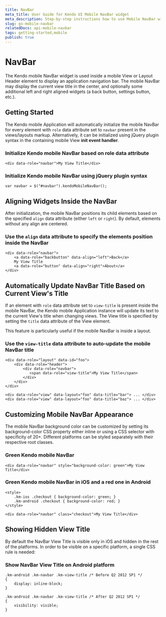 ```yaml
---
title: NavBar
meta_title: User Guide for Kendo UI Mobile NavBar widget
meta_description: Step-by-step instructions how to use Mobile NavBar widget, align the widgets inside the NavBar and customize Mobile NavBar appearance.
slug: gs-mobile-navbar
relatedDocs: api-mobile-navbar
tags: getting-started,mobile
publish: true
---
```


# NavBar

The Kendo mobile NavBar widget is used inside a mobile View or Layout Header element to display an application navigation bar.
The mobile NavBar may display the current view title in the center, and optionally some additional left and right aligned widgets (a back button, settings button, etc.).

## Getting Started

The Kendo mobile Application will automatically initialize the mobile NavBar for every element with `role` data attribute set to `navbar` present in the views/layouts markup.
Alternatively, it can be initialized using jQuery plugin syntax in the containing mobile View **init event handler**.

### Initialize Kendo mobile NavBar based on role data attribute

    <div data-role="navbar">My View Title</div>

### Initialize Kendo mobile NavBar using jQuery plugin syntax

    var navbar = $("#navbar").kendoMobileNavBar();

## Aligning Widgets Inside the NavBar

After initialization, the mobile NavBar positions its child elements based on the specified `align` data attribute (either `left` or `right`).
By default, elements without any align are centered.

### Use the `align` data attribute to specify the elements position inside the NavBar

    <div data-role="navbar">
        <a data-role="backbutton" data-align="left">Back</a>
        My View Title
        <a data-role="button" data-align="right">About</a>
    </div>

## Automatically Update NavBar Title Based on Current View's Title

If an element with `role` data attribute set to `view-title` is present inside the mobile NavBar,
the Kendo mobile Application instance will update its text to the current View's title when changing views.
The View title is specified by setting the `title` data attribute of the View element.

This feature is particularly useful if the mobile NavBar is inside a layout.

### Use the `view-title` data attribute to auto-update the mobile NavBar title

    <div data-role="layout" data-id="foo">
        <div data-role="header">
            <div data-role="navbar">
               <span data-role="view-title">My View Title</span>
            </div>
        </div>
    </div>

    <div data-role="view" data-layout="foo" data-title="bar"> ... </div>
    <div data-role="view" data-layout="foo" data-title="baz"> ... </div>

## Customizing Mobile NavBar Appearance

The mobile NavBar background color can be customized by setting its background-color CSS property either inline or using a CSS selector with specificity of 20+.
Different platforms can be styled separately with their respective root classes.

### Green Kendo mobile NavBar

    <div data-role="navbar" style="background-color: green">My View Title</div>

### Green Kendo mobile NavBar in iOS and a red one in Android

    <style>
        .km-ios .checkout { background-color: green; }
        .km-android .checkout { background-color: red; }
    </style>

    <div data-role="navbar" class="checkout">My View Title</div>

## Showing Hidden View Title

By default the NavBar View Title is visible only in iOS and hidden in the rest of the platforms. In order to be visible on a specific platform, a single CSS rule is needed:

### Show NavBar View Title on Android platform

    .km-android .km-navbar .km-view-title /* Before Q2 2012 SP1 */
    {
        display: inline-block;
    }

    .km-android .km-navbar .km-view-title /* After Q2 2012 SP1 */
    {
        visibility: visible;
    }
